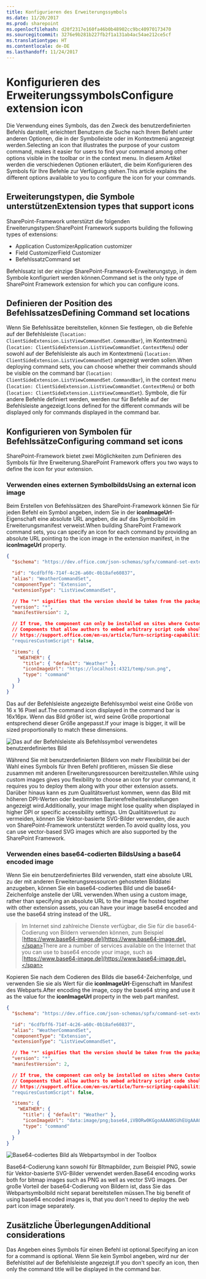 ```yaml
---
title: Konfigurieren des Erweiterungssymbols
ms.date: 11/20/2017
ms.prod: sharepoint
ms.openlocfilehash: d20f2317e160fa46b0b48902cc9bc40970173470
ms.sourcegitcommit: 3276e9b281b227fb2f1a131ab4ac54ae212ce5cf
ms.translationtype: HT
ms.contentlocale: de-DE
ms.lasthandoff: 11/24/2017
---
```

# <a name="configure-extension-icon"></a><span data-ttu-id="7d326-102">Konfigurieren des Erweiterungssymbols</span><span class="sxs-lookup"><span data-stu-id="7d326-102">Configure extension icon</span></span>

<span data-ttu-id="7d326-103">Die Verwendung eines Symbols, das den Zweck des benutzerdefinierten Befehls darstellt, erleichtert Benutzern die Suche nach Ihrem Befehl unter anderen Optionen, die in der Symbolleiste oder im Kontextmenü angezeigt werden.</span><span class="sxs-lookup"><span data-stu-id="7d326-103">Selecting an icon that illustrates the purpose of your custom command, makes it easier for users to find your command among other options visible in the toolbar or in the context menu.</span></span> <span data-ttu-id="7d326-104">In diesem Artikel werden die verschiedenen Optionen erläutert, die beim Konfigurieren des Symbols für Ihre Befehle zur Verfügung stehen.</span><span class="sxs-lookup"><span data-stu-id="7d326-104">This article explains the different options available to you to configure the icon for your commands.</span></span>

## <a name="extension-types-that-support-icons"></a><span data-ttu-id="7d326-105">Erweiterungstypen, die Symbole unterstützen</span><span class="sxs-lookup"><span data-stu-id="7d326-105">Extension types that support icons</span></span>

<span data-ttu-id="7d326-106">SharePoint-Framework unterstützt die folgenden Erweiterungstypen:</span><span class="sxs-lookup"><span data-stu-id="7d326-106">SharePoint Framework supports building the following types of extensions:</span></span>

- <span data-ttu-id="7d326-107">Application Customizer</span><span class="sxs-lookup"><span data-stu-id="7d326-107">Application customizer</span></span>
- <span data-ttu-id="7d326-108">Field Customizer</span><span class="sxs-lookup"><span data-stu-id="7d326-108">Field Customizer</span></span>
- <span data-ttu-id="7d326-109">Befehlssatz</span><span class="sxs-lookup"><span data-stu-id="7d326-109">Command set</span></span>

<span data-ttu-id="7d326-110">Befehlssatz ist der einzige SharePoint-Framework-Erweiterungstyp, in dem Symbole konfiguriert werden können.</span><span class="sxs-lookup"><span data-stu-id="7d326-110">Command set is the only type of SharePoint Framework extension for which you can configure icons.</span></span>

## <a name="defining-command-set-locations"></a><span data-ttu-id="7d326-111">Definieren der Position des Befehlssatzes</span><span class="sxs-lookup"><span data-stu-id="7d326-111">Defining Command set locations</span></span>

<span data-ttu-id="7d326-112">Wenn Sie Befehlssätze bereitstellen, können Sie festlegen, ob die Befehle auf der Befehlsleiste (`location: ClientSideExtension.ListViewCommandSet.CommandBar`), im Kontextmenü (`location: ClientSideExtension.ListViewCommandSet.ContextMenu`) oder sowohl auf der Befehlsleiste als auch im Kontextmenü (`location: ClientSideExtension.ListViewCommandSet`) angezeigt werden sollen.</span><span class="sxs-lookup"><span data-stu-id="7d326-112">When deploying command sets, you can choose whether their commands should be visible on the command bar (`location: ClientSideExtension.ListViewCommandSet.CommandBar`), in the context menu (`location: ClientSideExtension.ListViewCommandSet.ContextMenu`) or both (`location: ClientSideExtension.ListViewCommandSet`).</span></span> <span data-ttu-id="7d326-113">Symbole, die für andere Befehle definiert werden, werden nur für Befehle auf der Befehlsleiste angezeigt.</span><span class="sxs-lookup"><span data-stu-id="7d326-113">Icons defined for the different commands will be displayed only for commands displayed in the command bar.</span></span>

## <a name="configuring-command-set-icons"></a><span data-ttu-id="7d326-114">Konfigurieren von Symbolen für Befehlssätze</span><span class="sxs-lookup"><span data-stu-id="7d326-114">Configuring command set icons</span></span>

<span data-ttu-id="7d326-115">SharePoint-Framework bietet zwei Möglichkeiten zum Definieren des Symbols für Ihre Erweiterung.</span><span class="sxs-lookup"><span data-stu-id="7d326-115">SharePoint Framework offers you two ways to define the icon for your extension.</span></span>

### <a name="using-an-external-icon-image"></a><span data-ttu-id="7d326-116">Verwenden eines externen Symbolbilds</span><span class="sxs-lookup"><span data-stu-id="7d326-116">Using an external icon image</span></span>

<span data-ttu-id="7d326-117">Beim Erstellen von Befehlssätzen des SharePoint-Framework können Sie für jeden Befehl ein Symbol angeben, indem Sie in der **iconImageUrl**-Eigenschaft eine absolute URL angeben, die auf das Symbolbild im Erweiterungsmanifest verweist.</span><span class="sxs-lookup"><span data-stu-id="7d326-117">When building SharePoint Framework command sets, you can specify an icon for each command by providing an absolute URL pointing to the icon image in the extension manifest, in the **iconImageUrl** property.</span></span>

```json
{
  "$schema": "https://dev.office.com/json-schemas/spfx/command-set-extension-manifest.schema.json",

  "id": "6cdfbff6-714f-4c26-a60c-0b18afe60837",
  "alias": "WeatherCommandSet",
  "componentType": "Extension",
  "extensionType": "ListViewCommandSet",

  // The "*" signifies that the version should be taken from the package.json
  "version": "*",
  "manifestVersion": 2,

  // If true, the component can only be installed on sites where Custom Script is allowed.
  // Components that allow authors to embed arbitrary script code should set this to true.
  // https://support.office.com/en-us/article/Turn-scripting-capabilities-on-or-off-1f2c515f-5d7e-448a-9fd7-835da935584f
  "requiresCustomScript": false,

  "items": {
    "WEATHER": {
      "title": { "default": "Weather" },
      "iconImageUrl": "https://localhost:4321/temp/sun.png",
      "type": "command"
    }
  }
}
```

<span data-ttu-id="7d326-118">Das auf der Befehlsleiste angezeigte Befehlssymbol weist eine Größe von 16 x 16 Pixel auf.</span><span class="sxs-lookup"><span data-stu-id="7d326-118">The command icon displayed in the command bar is 16x16px.</span></span> <span data-ttu-id="7d326-119">Wenn das Bild größer ist, wird seine Größe proportional entsprechend dieser Größe angepasst.</span><span class="sxs-lookup"><span data-stu-id="7d326-119">If your image is bigger, it will be sized proportionally to match these dimensions.</span></span>

![Das auf der Befehlsleiste als Befehlssymbol verwendetes benutzerdefiniertes Bild](../../../images/extensionicon_commandbar_imagepng.png)

<span data-ttu-id="7d326-121">Während Sie mit benutzerdefinierten Bildern von mehr Flexibilität bei der Wahl eines Symbols für Ihren Befehl profitieren, müssen Sie diese zusammen mit anderen Erweiterungsressourcen bereitzustellen.</span><span class="sxs-lookup"><span data-stu-id="7d326-121">While using custom images gives you flexibility to choose an icon for your command, it requires you to deploy them along with your other extension assets.</span></span> <span data-ttu-id="7d326-122">Darüber hinaus kann es zum Qualitätsverlust kommen, wenn das Bild mit höheren DPI-Werten oder bestimmten Barrierefreiheitseinstellungen angezeigt wird.</span><span class="sxs-lookup"><span data-stu-id="7d326-122">Additionally, your image might lose quality when displayed in higher DPI or specific accessibility settings.</span></span> <span data-ttu-id="7d326-123">Um Qualitätsverlust zu vermeiden, können Sie Vektor-basierte SVG-Bilder verwenden, die auch von SharePoint-Framework unterstützt werden.</span><span class="sxs-lookup"><span data-stu-id="7d326-123">To avoid quality loss, you can use vector-based SVG images which are also supported by the SharePoint Framework.</span></span>

### <a name="using-a-base64-encoded-image"></a><span data-ttu-id="7d326-124">Verwenden eines base64-codierten Bilds</span><span class="sxs-lookup"><span data-stu-id="7d326-124">Using a base64 encoded image</span></span>

<span data-ttu-id="7d326-125">Wenn Sie ein benutzerdefiniertes Bild verwenden, statt eine absolute URL zu der mit anderen Erweiterungsressourcen gehosteten Bilddatei anzugeben, können Sie ein base64-codiertes Bild und die base64-Zeichenfolge anstelle der URL verwenden.</span><span class="sxs-lookup"><span data-stu-id="7d326-125">When using a custom image, rather than specifying an absolute URL to the image file hosted together with other extension assets, you can have your image base64 encoded and use the base64 string instead of the URL.</span></span>

> <span data-ttu-id="7d326-126">Im Internet sind zahlreiche Dienste verfügbar, die Sie für die base64-Codierung von Bildern verwenden können, zum Beispiel [https://www.base64-image.de](https://www.base64-image.de).</span><span class="sxs-lookup"><span data-stu-id="7d326-126">There are a number of services available on the Internet that you can use to base64 encode your image, such as [https://www.base64-image.de](https://www.base64-image.de).</span></span>

<span data-ttu-id="7d326-127">Kopieren Sie nach dem Codieren des Bilds die base64-Zeichenfolge, und verwenden Sie sie als Wert für die **iconImageUrl**-Eigenschaft im Manifest des Webparts.</span><span class="sxs-lookup"><span data-stu-id="7d326-127">After encoding the image, copy the base64 string and use it as the value for the **iconImageUrl** property in the web part manifest.</span></span>

```json
{
  "$schema": "https://dev.office.com/json-schemas/spfx/command-set-extension-manifest.schema.json",

  "id": "6cdfbff6-714f-4c26-a60c-0b18afe60837",
  "alias": "WeatherCommandSet",
  "componentType": "Extension",
  "extensionType": "ListViewCommandSet",

  // The "*" signifies that the version should be taken from the package.json
  "version": "*",
  "manifestVersion": 2,

  // If true, the component can only be installed on sites where Custom Script is allowed.
  // Components that allow authors to embed arbitrary script code should set this to true.
  // https://support.office.com/en-us/article/Turn-scripting-capabilities-on-or-off-1f2c515f-5d7e-448a-9fd7-835da935584f
  "requiresCustomScript": false,

  "items": {
    "WEATHER": {
      "title": { "default": "Weather" },
      "iconImageUrl": "data:image/png;base64,iVBORw0KGgoAAAANSUhEUgAAAQAAAAEACAYAAABccqhmAAAAAXNSR0IB2cksfwAAACBjSFJNAAB6JgAAgIQAAPoAAACA6AAAdTAAAOpgAAA6mAAAF3CculE8AAB/hUlEQVR42u29ebwkWVUn/j03Ipe31PZqr+ruqu7q6pXuZlcRRgUVBRnUn0rpMAJuTDeLog4u48bMiDoMtCA0MjAwOqil4oI6qCO2oIiDTQ...",
      "type": "command"
    }
  }
}
```

![Base64-codiertes Bild als Webpartsymbol in der Toolbox](../../../images/extensionicon_commandbar_base64.png)

<span data-ttu-id="7d326-129">Base64-Codierung kann sowohl für BItmapbilder, zum Beispiel PNG, sowie für Vektor-basierte SVG-Bilder verwendet werden.</span><span class="sxs-lookup"><span data-stu-id="7d326-129">Base64 encoding works both for bitmap images such as PNG as well as vector SVG images.</span></span> <span data-ttu-id="7d326-130">Der große Vorteil der base64-Codierung von Bildern ist, dass Sie das Webpartsymbolbild nicht separat bereitstellen müssen.</span><span class="sxs-lookup"><span data-stu-id="7d326-130">The big benefit of using base64 encoded images is, that you don't need to deploy the web part icon image separately.</span></span>

## <a name="additional-considerations"></a><span data-ttu-id="7d326-131">Zusätzliche Überlegungen</span><span class="sxs-lookup"><span data-stu-id="7d326-131">Additional considerations</span></span>

<span data-ttu-id="7d326-132">Das Angeben eines Symbols für einen Befehl ist optional.</span><span class="sxs-lookup"><span data-stu-id="7d326-132">Specifying an icon for a command is optional.</span></span> <span data-ttu-id="7d326-133">Wenn Sie kein Symbol angeben, wird nur der Befehlstitel auf der Befehlsleiste angezeigt.</span><span class="sxs-lookup"><span data-stu-id="7d326-133">If you don't specify an icon, then only the command title will be displayed in the command bar.</span></span>